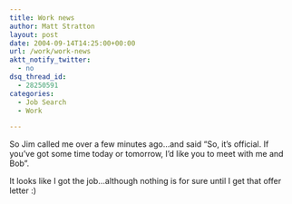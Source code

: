 ```yaml
---
title: Work news
author: Matt Stratton
layout: post
date: 2004-09-14T14:25:00+00:00
url: /work/work-news
aktt_notify_twitter:
  - no
dsq_thread_id:
  - 28250591
categories:
  - Job Search
  - Work

---
```

So Jim called me over a few minutes ago&#8230;and said &#8220;So, it&#8217;s official. If you&#8217;ve got some time today or tomorrow, I&#8217;d like you to meet with me and Bob&#8221;.

It looks like I got the job&#8230;although nothing is for sure until I get that offer letter :)